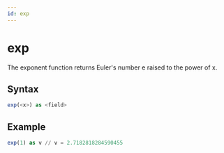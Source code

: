 ```yaml
---
id: exp
---
```


# exp

The exponent function returns Euler's number e raised to the power of x.

## Syntax

```sql
exp(<x>) as <field>
```

## Example

```sql
exp(1) as v // v = 2.7182818284590455
```
